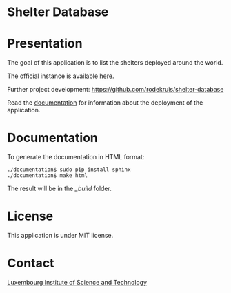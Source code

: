 Shelter Database
================

# Presentation

The goal of this application is to list the shelters deployed around the world.

The official instance is available [here](https://shelter-database.org).

Further project development:
https://github.com/rodekruis/shelter-database


Read the [documentation](https://git.list.lu/charism/shelter-database/tree/master/documentation)
for information about the deployment of the application.


# Documentation

To generate the documentation in HTML format:

    ./documentation$ sudo pip install sphinx
    ./documentation$ make html

The result will be in the *_build* folder.


# License

This application is under MIT license.


# Contact

[Luxembourg Institute of Science and Technology](http://www.list.lu)
